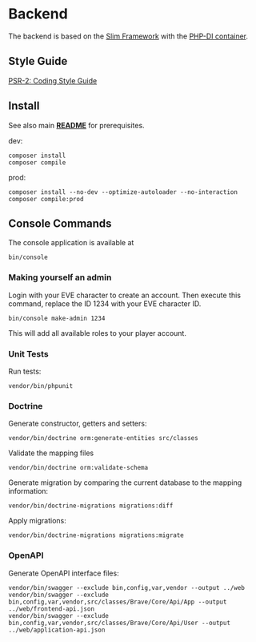 # Backend

The backend is based on the [Slim Framework](https://www.slimframework.com)
with the [PHP-DI container](http://php-di.org/).

## Style Guide

[PSR-2: Coding Style Guide](https://www.php-fig.org/psr/psr-2/)

## Install

See also main [**README**](../README.md) for prerequisites.

dev:
```
composer install
composer compile
```

prod:
```
composer install --no-dev --optimize-autoloader --no-interaction
composer compile:prod
```

## Console Commands

The console application is available at

```
bin/console
```

### Making yourself an admin

Login with your EVE character to create an account. Then execute this command,
replace the ID 1234 with your EVE character ID.

```
bin/console make-admin 1234
```

This will add all available roles to your player account.

### Unit Tests

Run tests:
```
vendor/bin/phpunit
```

### Doctrine

Generate constructor, getters and setters:
```
vendor/bin/doctrine orm:generate-entities src/classes
```

Validate the mapping files
```
vendor/bin/doctrine orm:validate-schema
```

Generate migration by comparing the current database to the mapping information:
```
vendor/bin/doctrine-migrations migrations:diff
```

Apply migrations:
```
vendor/bin/doctrine-migrations migrations:migrate
```

### OpenAPI

Generate OpenAPI interface files:

```
vendor/bin/swagger --exclude bin,config,var,vendor --output ../web
vendor/bin/swagger --exclude bin,config,var,vendor,src/classes/Brave/Core/Api/App --output ../web/frontend-api.json
vendor/bin/swagger --exclude bin,config,var,vendor,src/classes/Brave/Core/Api/User --output ../web/application-api.json
```

